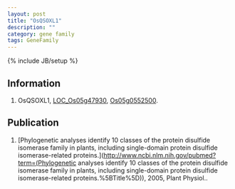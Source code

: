 ```yaml
---
layout: post
title: "OsQSOXL1"
description: ""
category: gene family
tags: GeneFamily
---
```

{% include JB/setup %}

## Information
1. OsQSOXL1, [LOC_Os05g47930](http://rice.plantbiology.msu.edu/cgi-bin/ORF_infopage.cgi?orf=LOC_Os05g47930), [Os05g0552500](http://rapdb.dna.affrc.go.jp/viewer/gbrowse_details/irgsp1?name=Os05g0552500).

## Publication
1. [Phylogenetic analyses identify 10 classes of the protein disulfide isomerase family in plants, including single-domain protein disulfide isomerase-related proteins.](http://www.ncbi.nlm.nih.gov/pubmed?term=(Phylogenetic analyses identify 10 classes of the protein disulfide isomerase family in plants, including single-domain protein disulfide isomerase-related proteins.%5BTitle%5D)), 2005, Plant Physiol..


